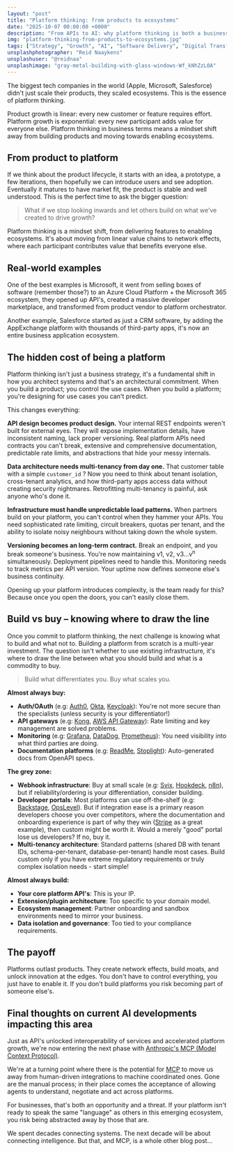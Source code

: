 ```yaml
---
layout: "post"
title: "Platform thinking: from products to ecosystems"
date: "2025-10-07 00:00:00 +0000"
description: "From APIs to AI: why platform thinking is both a business strategy and an architectural shift toward scalable, intelligent ecosystems."
img: "platform-thinking-from-products-to-ecosystems.jpg"
tags: ["Strategy", "Growth", "AI", "Software Delivery", "Digital Transformation"]
unsplashphotographer: "Reid Naaykens"
unsplashuser: "@reidnaa"
unsplashimage: "gray-metal-building-with-glass-windows-Wf_kNhZzL0A"
---
```


The biggest tech companies in the world (Apple, Microsoft, Salesforce) didn't just scale their products, they scaled ecosystems. This is the essence of platform thinking.

Product growth is linear: every new customer or feature requires effort. Platform growth is exponential: every new participant adds value for everyone else.
Platform thinking in business terms means a mindset shift away from building products and moving towards enabling ecosystems. 

## From product to platform

If we think about the product lifecycle, it starts with an idea, a prototype, a few iterations, then hopefully we can introduce users and see adoption. Eventually it matures to have market fit, the product is stable and well understood. This is the perfect time to ask the bigger question: 

> What if we stop looking inwards and let others build on what we’ve created to drive growth?

Platform thinking is a mindset shift, from delivering features to enabling ecosystems. It's about moving from linear value chains to network effects, where each participant contributes value that benefits everyone else.

## Real-world examples

One of the best examples is Microsoft, it went from selling boxes of software (remember those?) to an Azure Cloud Platform + the Microsoft 365 ecosystem, they opened up API's, created a massive developer marketplace, and transformed from product vendor to platform orchestrator.

Another example, Salesforce started as just a CRM software, by adding the AppExchange platform with thousands of third-party apps, it's now an entire business application ecosystem.

## The hidden cost of being a platform

Platform thinking isn't just a business strategy, it's a fundamental shift in how you architect systems and that's an architectural commitment. When you build a product; you control the use cases. When you build a platform; you're designing for use cases you can't predict.

This changes everything:

**API design becomes product design.** Your internal REST endpoints weren't built for external eyes. They will expose implementation details, have inconsistent naming, lack proper versioning. Real platform APIs need contracts you can't break, extensive and comprehensive documentation, predictable rate limits, and abstractions that hide your messy internals.

**Data architecture needs multi-tenancy from day one.** That customer table with a simple `customer_id` ? Now you need to think about tenant isolation, cross-tenant analytics, and how third-party apps access data without creating security nightmares. Retrofitting multi-tenancy is painful, ask anyone who's done it.

**Infrastructure must handle unpredictable load patterns.** When partners build on your platform, you can't control when they hammer your APIs. You need sophisticated rate limiting, circuit breakers, quotas per tenant, and the ability to isolate noisy neighbours without taking down the whole system.

**Versioning becomes an long-term contract.** Break an endpoint, and you break someone's business. You're now maintaining v1, v2, v3...v<sup>n</sup> simultaneously. Deployment pipelines need to handle this. Monitoring needs to track metrics per API version. Your uptime now defines someone else's business continuity.

Opening up your platform introduces complexity, is the team ready for this? Because once you open the doors, you can't easily close them.

## Build vs buy – knowing where to draw the line

Once you commit to platform thinking, the next challenge is knowing what to build and what not to. Building a platform from scratch is a multi-year investment. The question isn't whether to use existing infrastructure, it's where to draw the line between what you should build and what is a commodity to buy.

> Build what differentiates you. Buy what scales you.

**Almost always buy:**
* **Auth/OAuth** (e.g: [Auth0](https://auth0.com/), [Okta](https://www.okta.com/), [Keycloak](https://www.keycloak.org/)): You're not more secure than the specialists (unless security is your differentiator!)
* **API gateways** (e.g: [Kong](https://konghq.com/), [AWS API Gateway](https://aws.amazon.com/api-gateway/)): Rate limiting and key management are solved problems.
* **Monitoring** (e.g: [Grafana](https://grafana.com/), [DataDog](https://www.datadoghq.com/), [Prometheus](https://prometheus.io/)): You need visibility into what third parties are doing.
* **Documentation platforms** (e.g: [ReadMe](https://readme.com/), [Stoplight](https://stoplight.io/)): Auto-generated docs from OpenAPI specs.

**The grey zone:**
* **Webhook infrastructure**: Buy at small scale (e.g: [Svix](https://www.svix.com/), [Hookdeck](https://hookdeck.com/), [n8n](https://n8n.io/)), but if reliability/ordering is your differentiation, consider building.
* **Developer portals**: Most platforms can use off-the-shelf (e.g: [Backstage](https://backstage.io/), [OpsLevel](https://www.opslevel.com/)). But if integration ease is a primary reason developers choose you over competitors, where the documentation and onboarding experience is part of why they win ([Stripe](https://docs.stripe.com/development) as a great example), then custom might be worth it. Would a merely "good" portal lose us developers? If no, buy it.
* **Multi-tenancy architecture**: Standard patterns (shared DB with tenant IDs, schema-per-tenant, database-per-tenant) handle most cases. Build custom only if you have extreme regulatory requirements or truly complex isolation needs - start simple!

**Almost always build:**
* **Your core platform API's**: This is your IP.
* **Extension/plugin architecture**: Too specific to your domain model.
* **Ecosystem management**: Partner onboarding and sandbox environments need to mirror your business.
* **Data isolation and governance**: Too tied to your compliance requirements.

## The payoff
Platforms outlast products. They create network effects, build moats, and unlock innovation at the edges. You don't have to control everything, you just have to enable it. If you don't build platforms you risk becoming part of someone else's.

## Final thoughts on current AI developments impacting this area
Just as API's unlocked interoperability of services and accelerated platform growth, we're now entering the next phase with [Anthropic's MCP (Model Context Protocol)](https://www.anthropic.com/news/model-context-protocol).

We're at a turning point where there is the potential for [MCP](https://github.com/mcp) to move us away from human-driven integrations to machine coordinated ones. Gone are the manual process; in their place comes the acceptance of allowing agents to understand, negotiate and act across platforms.

For businesses, that's both an opportunity and a threat. If your platform isn't ready to speak the same "language" as others in this emerging ecosystem, you risk being abstracted away by those that are.

We spent decades connecting systems. The next decade will be about connecting intelligence. But that, and MCP, is a whole other blog post...